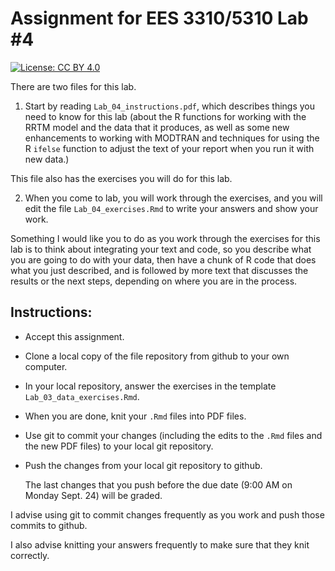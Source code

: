 # Assignment for EES 3310/5310 Lab #4

[![License: CC BY 4.0](https://img.shields.io/badge/License-CC%20BY%204.0-lightgrey.svg)](https://creativecommons.org/licenses/by/4.0/)

There are two files for this lab.

1. Start by reading `Lab_04_instructions.pdf`, which describes things you need
to know for this lab (about the R functions for working with the RRTM model
and the data that it produces, as well as some new enhancements to working
with MODTRAN and techniques for using the R `ifelse` function to adjust
the text of your report when you run it with new data.)

This file also has the exercises you will do for this lab.

2. When you come to lab, you will work through the exercises, and you will
edit the file `Lab_04_exercises.Rmd` to write your answers and show your
work.

Something I would like you to do as you work through the exercises for this
lab is to think about integrating your text and code, so you describe what
you are going to do with your data, then have a chunk of R code that does
what you just described, and is followed by more text that discusses the
results or the next steps, depending on where you are in the process.

## Instructions:

* Accept this assignment.
* Clone a local copy of the file repository from github to your
  own computer.
* In your local repository, answer the exercises in the template
  `Lab_03_data_exercises.Rmd`.
* When you are done, knit your `.Rmd` files into PDF files.
* Use git to commit your changes (including the edits to the `.Rmd` files
  and the new PDF files) to your local git repository.
* Push the changes from your local git repository to github.

    The last changes that you push before the due date
    (9:00 AM on Monday Sept. 24) will be graded.

I advise using git to commit changes frequently as you work and push those commits
to github.

I also advise knitting your answers frequently to make sure that they
knit correctly.
